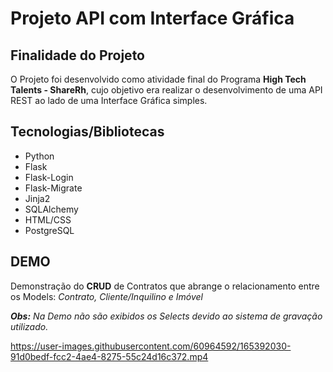 # Projeto API com Interface Gráfica

## Finalidade do Projeto
O Projeto foi desenvolvido como atividade final do Programa **High Tech Talents - ShareRh**, 
cujo objetivo era realizar o desenvolvimento de uma API REST ao lado de uma Interface Gráfica simples. 

## Tecnologias/Bibliotecas
- Python
- Flask
- Flask-Login
- Flask-Migrate
- Jinja2
- SQLAlchemy
- HTML/CSS
- PostgreSQL




## DEMO
Demonstração do **CRUD** de Contratos que abrange o relacionamento entre os Models: *Contrato, Cliente/Inquilino e Imóvel*

***Obs:*** *Na Demo não são exibidos os Selects devido ao sistema de gravação utilizado.*



https://user-images.githubusercontent.com/60964592/165392030-91d0bedf-fcc2-4ae4-8275-55c24d16c372.mp4


